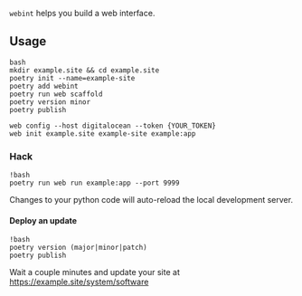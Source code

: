 `webint` helps you build a web interface.

## Usage

    bash
    mkdir example.site && cd example.site
    poetry init --name=example-site
    poetry add webint
    poetry run web scaffold
    poetry version minor
    poetry publish

    web config --host digitalocean --token {YOUR_TOKEN}
    web init example.site example-site example:app

### Hack

    !bash
    poetry run web run example:app --port 9999

Changes to your python code will auto-reload the local development server.

#### Deploy an update

    !bash
    poetry version (major|minor|patch)
    poetry publish

Wait a couple minutes and update your site at https://example.site/system/software
